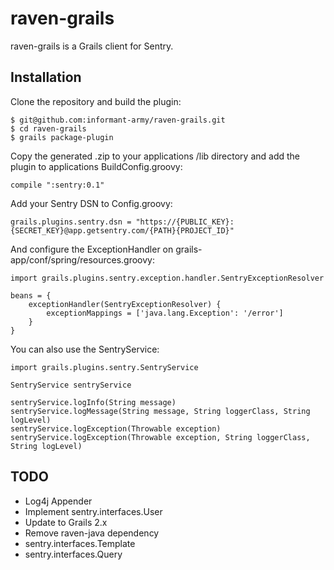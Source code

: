 raven-grails
============

raven-grails is a Grails client for Sentry. 

Installation
------------

Clone the repository and build the plugin:

    $ git@github.com:informant-army/raven-grails.git
    $ cd raven-grails
    $ grails package-plugin

Copy the generated .zip to your applications /lib directory and add the plugin to applications BuildConfig.groovy:

    compile ":sentry:0.1"

Add your Sentry DSN to Config.groovy:

    grails.plugins.sentry.dsn = "https://{PUBLIC_KEY}:{SECRET_KEY}@app.getsentry.com/{PATH}{PROJECT_ID}"

And configure the ExceptionHandler on grails-app/conf/spring/resources.groovy:

    import grails.plugins.sentry.exception.handler.SentryExceptionResolver

    beans = {
        exceptionHandler(SentryExceptionResolver) {
            exceptionMappings = ['java.lang.Exception': '/error']
        }
    }

You can also use the SentryService:

    import grails.plugins.sentry.SentryService

    SentryService sentryService

    sentryService.logInfo(String message)
    sentryService.logMessage(String message, String loggerClass, String logLevel)
    sentryService.logException(Throwable exception)
    sentryService.logException(Throwable exception, String loggerClass, String logLevel)

TODO
----

* Log4j Appender
* Implement sentry.interfaces.User
* Update to Grails 2.x
* Remove raven-java dependency
* sentry.interfaces.Template
* sentry.interfaces.Query
